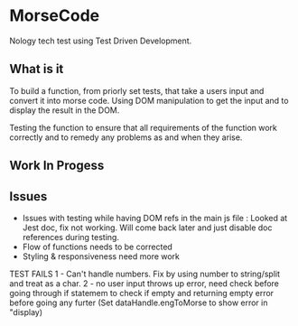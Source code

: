 # MorseCode
Nology tech test using Test Driven Development.

## What is it
To build a function, from priorly set tests, that take a users input and convert it into morse code.  Using DOM manipulation to get the input and to display the result in the DOM.

Testing the function to ensure that all requirements of the function work correctly and to remedy any problems as and when they arise.

## Work In Progess


## Issues
  - Issues with testing while having DOM refs in the main js file
    : Looked at Jest doc, fix not working.  Will come back later and     just disable doc references during testing.
  - Flow of functions needs to be corrected
  - Styling & responsiveness need more work

  TEST FAILS
  1 - Can't handle numbers.  Fix by using number to string/split and treat as a char.
  2 - no user input throws up error, need check before going through if statemem to check if empty and returning empty error before going any furter (Set dataHandle.engToMorse to show error in "display) 
